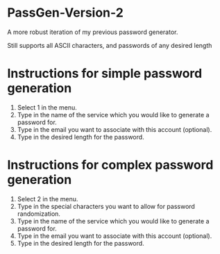 # PassGen-Version-2
A more robust iteration of my previous password generator.

Still supports all ASCII characters, and passwords of any desired length

# Instructions for simple password generation
1. Select 1 in the menu.
2. Type in the name of the service which you would like to generate a password for.
3. Type in the email you want to associate with this account (optional).
4. Type in the desired length for the password.

# Instructions for complex password generation
1. Select 2 in the menu.
2. Type in the special characters you want to allow for password randomization.
3. Type in the name of the service which you would like to generate a password for.
4. Type in the email you want to associate with this account (optional).
5. Type in the desired length for the password.
